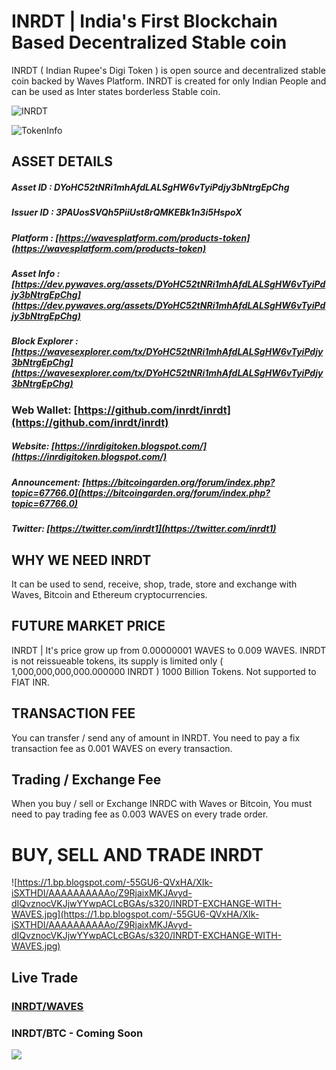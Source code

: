# INRDT | India's First Blockchain Based Decentralized Stable coin

INRDT ( Indian Rupee's Digi Token ) is open source and decentralized stable coin backed by Waves Platform. INRDT is created for only Indian People and can be used as Inter states borderless Stable coin.

![INRDT](https://1.bp.blogspot.com/-19e854xKhDw/XIk8pMt061I/AAAAAAAAAAM/HT0BGCv3uxIQFfxG3P-k3xS0v8uH66ZUQCLcBGAs/s320/INR-DigiToken.png)

![TokenInfo](https://2.bp.blogspot.com/-ZI2J9NDHoAc/XIk-J-iL3PI/AAAAAAAAAAg/P_zLWFoJGFYpBvCB5v4cjzkFNyfgGDU1ACEwYBhgL/s1600/INRDT-Token-Details.jpg)

## ASSET DETAILS
##### Asset ID : DYoHC52tNRi1mhAfdLALSgHW6vTyiPdjy3bNtrgEpChg

##### Issuer ID : 3PAUosSVQh5PiiUst8rQMKEBk1n3i5HspoX

##### Platform : [https://wavesplatform.com/products-token](https://wavesplatform.com/products-token)

##### Asset Info : [https://dev.pywaves.org/assets/DYoHC52tNRi1mhAfdLALSgHW6vTyiPdjy3bNtrgEpChg](https://dev.pywaves.org/assets/DYoHC52tNRi1mhAfdLALSgHW6vTyiPdjy3bNtrgEpChg)

##### Block Explorer : [https://wavesexplorer.com/tx/DYoHC52tNRi1mhAfdLALSgHW6vTyiPdjy3bNtrgEpChg](https://wavesexplorer.com/tx/DYoHC52tNRi1mhAfdLALSgHW6vTyiPdjy3bNtrgEpChg)

### Web Wallet: [https://github.com/inrdt/inrdt](https://github.com/inrdt/inrdt)
##### Website: [https://inrdigitoken.blogspot.com/](https://inrdigitoken.blogspot.com/)

##### Announcement: [https://bitcoingarden.org/forum/index.php?topic=67766.0](https://bitcoingarden.org/forum/index.php?topic=67766.0)
##### Twitter: [https://twitter.com/inrdt1](https://twitter.com/inrdt1)

## WHY WE NEED INRDT
It can be used to send, receive, shop, trade, store and exchange with Waves, Bitcoin and Ethereum cryptocurrencies.

## FUTURE MARKET PRICE
INRDT | It's price grow up from 0.00000001 WAVES to 0.009 WAVES. INRDT is not reissueable tokens, its supply is limited only 
( 1,000,000,000,000.000000 INRDT ) 1000 Billion Tokens. Not supported to FIAT INR.

## TRANSACTION FEE
You can transfer / send any of amount in INRDT. You need to pay a fix transaction fee as 0.001 WAVES on every transaction. 

## Trading / Exchange Fee
When you buy / sell or Exchange INRDC with Waves or Bitcoin, You must need to pay trading fee as 0.003 WAVES on every trade order.

# BUY, SELL AND TRADE INRDT 
![https://1.bp.blogspot.com/-55GU6-QVxHA/XIk-iSXTHDI/AAAAAAAAAAo/Z9RjaixMKJAvyd-dIQvznocVKJjwYYwpACLcBGAs/s320/INRDT-EXCHANGE-WITH-WAVES.jpg](https://1.bp.blogspot.com/-55GU6-QVxHA/XIk-iSXTHDI/AAAAAAAAAAo/Z9RjaixMKJAvyd-dIQvznocVKJjwYYwpACLcBGAs/s320/INRDT-EXCHANGE-WITH-WAVES.jpg)

## Live Trade 
### [INRDT/WAVES](https://client.wavesplatform.com/dex-demo?%20%20assetId2=WAVES&assetId1=DYoHC52tNRi1mhAfdLALSgHW6vTyiPdjy3bNtrgEpChg) 

### INRDT/BTC - Coming Soon

![](https://1.bp.blogspot.com/-6UDPbHseSDg/XIk-tVojMVI/AAAAAAAAAAs/U4AT8aupLn8K4Om-l6L0pyn1BCB1A8V1gCLcBGAs/s640/INRDT-WAVES-DEX.jpg)

